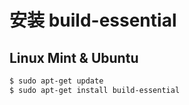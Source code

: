 # 安装 build-essential

## Linux Mint & Ubuntu

```bash
$ sudo apt-get update
$ sudo apt-get install build-essential
```

